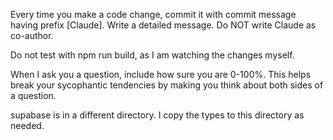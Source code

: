 Every time you make a code change, commit it with commit message having prefix [Claude]. Write a detailed message. Do NOT write Claude as co-author.

Do not test with npm run build, as I am watching the changes myself.

When I ask you a question, include how sure you are 0-100%. This helps break your sycophantic tendencies by making you think about both sides of a question.

supabase is in a different directory. I copy the types to this directory as needed. 
